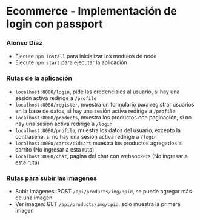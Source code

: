 # Ecommerce - Implementación de login con passport

### Alonso Díaz

-   Ejecute `npm install` para inicializar los modulos de node
-   Ejecute `npm start` para ejecutar la aplicación

### Rutas de la aplicación

-   `localhost:8080/login`, pide las credenciales al usuario, si hay una sesión activa redirige a `/profile`
-   `localhost:8080/register`, muestra un formulario para registrar usuarios en la base de datos, si hay una sesión activa redirige a `/profile`
-   `localhost:8080/products`, muestra los productos con paginación, si no hay una sesión activa redirige a `/login`
-   `localhost:8080/profile`, muestra los datos del usuario, excepto la contraseña, si no hay una sesión activa redirige a `/login`
-   `localhost:8080/carts/:idcart` muestra los productos agregados al carrito (No ingresar a esta ruta)
-   `localhost:8080/chat`, pagina del chat con websockets (No ingresar a esta ruta)

### Rutas para subir las imagenes

-   Subir imágenes: POST `/api/products/img/:pid`, se puede agregar más de una imagen
-   Ver imagen: GET `/api/products/img/:pid`, solo muestra la primera imagen
